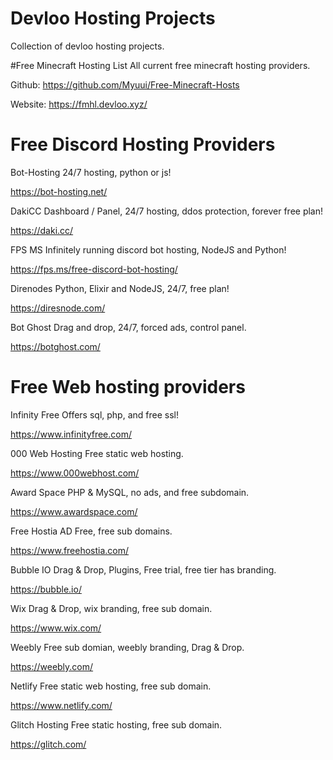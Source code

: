 # Devloo Hosting Projects
Collection of devloo hosting projects.

#Free Minecraft Hosting List
All current free minecraft hosting providers.

Github: https://github.com/Myuui/Free-Minecraft-Hosts

Website: https://fmhl.devloo.xyz/

# Free Discord Hosting Providers

Bot-Hosting
24/7 hosting, python or js!

https://bot-hosting.net/

DakiCC
Dashboard / Panel, 24/7 hosting, ddos protection, forever free plan!

https://daki.cc/

FPS MS
Infinitely running discord bot hosting, NodeJS and Python!

https://fps.ms/free-discord-bot-hosting/

Direnodes
Python, Elixir and NodeJS, 24/7, free plan!

https://diresnode.com/

Bot Ghost
Drag and drop, 24/7, forced ads, control panel.

https://botghost.com/

# Free Web hosting providers

Infinity Free
Offers sql, php, and free ssl!

https://www.infinityfree.com/

000 Web Hosting
Free static web hosting.

https://www.000webhost.com/

Award Space
PHP & MySQL, no ads, and free subdomain.

https://www.awardspace.com/

Free Hostia
AD Free, free sub domains.

https://www.freehostia.com/

Bubble IO
Drag & Drop, Plugins, Free trial, free tier has branding.

https://bubble.io/ 

Wix
Drag & Drop, wix branding, free sub domain.

https://www.wix.com/

Weebly
Free sub domian, weebly branding, Drag & Drop.

https://weebly.com/

Netlify
Free static web hosting, free sub domain.

https://www.netlify.com/

Glitch Hosting
Free static hosting, free sub domain.

https://glitch.com/
